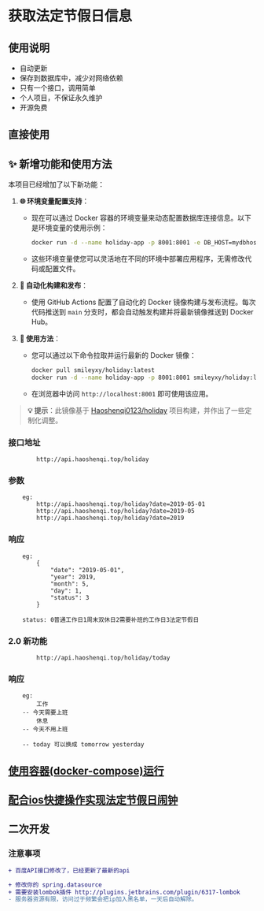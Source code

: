 # 获取法定节假日信息

## 使用说明

* 自动更新
* 保存到数据库中，减少对网络依赖
* 只有一个接口，调用简单
* 个人项目，不保证永久维护
* 开源免费

## 直接使用

## ✨ 新增功能和使用方法

本项目已经增加了以下新功能：

1. **🌐 环境变量配置支持**：
   - 现在可以通过 Docker 容器的环境变量来动态配置数据库连接信息。以下是环境变量的使用示例：
     ```bash
     docker run -d --name holiday-app -p 8001:8001 -e DB_HOST=mydbhost -e DB_PORT=3306 -e DB_NAME=holidaydb -e DB_USERNAME=root -e DB_PASSWORD=secret smileyxy/holiday:latest
     ```
   - 这些环境变量使您可以灵活地在不同的环境中部署应用程序，无需修改代码或配置文件。

2. **🚀 自动化构建和发布**：
   - 使用 GitHub Actions 配置了自动化的 Docker 镜像构建与发布流程。每次代码推送到 `main` 分支时，都会自动触发构建并将最新镜像推送到 Docker Hub。

3. **📄 使用方法**：
   - 您可以通过以下命令拉取并运行最新的 Docker 镜像：
     ```bash
     docker pull smileyxy/holiday:latest
     docker run -d --name holiday-app -p 8001:8001 smileyxy/holiday:latest
     ```
   - 在浏览器中访问 `http://localhost:8001` 即可使用该应用。

> **💡 提示**：此镜像基于 [Haoshenqi0123/holiday](https://github.com/Haoshenqi0123/holiday) 项目构建，并作出了一些定制化调整。

### 接口地址

            http://api.haoshenqi.top/holiday

### 参数

        eg:
            http://api.haoshenqi.top/holiday?date=2019-05-01
            http://api.haoshenqi.top/holiday?date=2019-05
            http://api.haoshenqi.top/holiday?date=2019

### 响应

        eg:
            {
                "date": "2019-05-01",
                "year": 2019,
                "month": 5,
                "day": 1,
                "status": 3
            }

        status: 0普通工作日1周末双休日2需要补班的工作日3法定节假日

### 2.0 新功能

            http://api.haoshenqi.top/holiday/today

### 响应

        eg:
            工作
        -- 今天需要上班
            休息
        -- 今天不用上班

        -- today 可以换成 tomorrow yesterday

## [使用容器(docker-compose)运行](https://github.com/Haoshenqi0123/holiday/wiki/%E4%BD%BF%E7%94%A8%E5%AE%B9%E5%99%A8%E8%BF%90%E8%A1%8C)

## [配合ios快捷操作实现法定节假日闹钟](https://github.com/Haoshenqi0123/holiday/wiki/%E6%94%AF%E6%8C%81IOS%E6%B3%95%E5%AE%9A%E8%8A%82%E5%81%87%E6%97%A5%E9%97%B9%E9%92%9F)



## 二次开发

### 注意事项

```diff 
+ 百度API接口修改了，已经更新了最新的api

+ 修改你的 spring.datasource
+ 需要安装lombok插件 http://plugins.jetbrains.com/plugin/6317-lombok
- 服务器资源有限，访问过于频繁会把ip加入黑名单，一天后自动解除。
``` 
